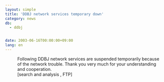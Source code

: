 ```yaml
---
layout: simple
title: 'DDBJ network services temporary down'
category: news
db:
  - ddbj


date: 2003-06-16T00:00:00+09:00
lang: en
---
```


<dd>Following DDBJ network services are suspended temporarily because of the network trouble. Thank you very much for your understanding and cooperation.<br>
<dd>[search and analysis , FTP]</dd>
</dd>
